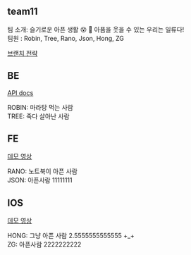 ## team11

팀 소개: 슬기로운 아픈 생활 😵 🤒 아픔을 웃을 수 있는 우리는 일류다!  
팀원 : Robin, Tree, Rano, Json, Hong, ZG

[브랜치 전략](https://github.com/malaheaven/issue-tracker/wiki/%EB%B8%8C%EB%9E%9C%EC%B9%98-%EC%A0%84%EB%9E%B5)    

## BE
[API docs](https://documenter.getpostman.com/view/8052286/TzY7eZkt)   

ROBIN: 마라탕 먹는 사람  
TREE: 죽다 살아난 사람

## FE
[데모 영상](https://github.com/malaheaven/issue-tracker/tree/dev-FE)    

RANO: 노트북이 아픈 사람   
JSON: 아픈사람 11111111


## IOS
[데모 영상](https://github.com/malaheaven/issue-tracker/tree/dev-iOS)     

HONG: 그냥 아픈 사람 2.5555555555555 +_+   
ZG: 아픈사람 2222222222
